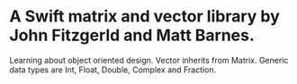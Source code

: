 # A Swift matrix and vector library by John Fitzgerld and Matt Barnes.
Learning about object oriented design. Vector inherits from Matrix. Generic data types are Int, Float, Double, Complex and Fraction.

